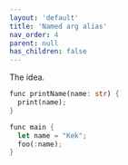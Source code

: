 ```yaml
---
layout: 'default'
title: 'Named arg alias'
nav_order: 4
parent: null
has_children: false
---
```


The idea.
```rust
func printName(name: str) {
  print(name);
}

func main {
  let name = "Kek";
  foo(:name);
}
```
